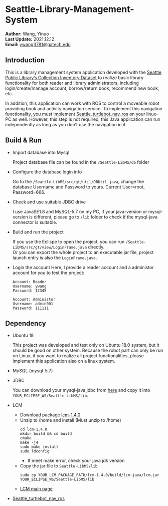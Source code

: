 # Seattle-Library-Management-System

**Author:** Wang, Yinuo\
**Last Update:** 2021.12.12\
**Email:** ywang3781@gatech.edu

## Introduction

This is a library management system application developed with the [Seattle Public Library’s Collection Inventory Dataset](https://data.seattle.gov/Community/Library-Collection-Inventory/6vkj-f5xf) to realize basic library functionality for both reader and library administrators, including login/create/manage account, borrow/return book, recommend new book, etc.

In addition, this application can work with ROS to control a moveable robot providing book and activity navigation service. 
To implement this navigation functionality, you must implement [Seattle_turtlebot_nav_ros](https://github.com/AWang-Cabin/seattle_turtlebot_nav_ros) on your linux-PC as well. However, this step is not required, this Java application can run independently as long as you don’t use the navigation in it.

## Build & Run
* Import database into Mysql

   Project database file can be found in the `/Seattle-LibMS/db` folder
   
* Configure the database login info

   Go to the `/Seattle-LibMS/src/gt/util/DBUtil.java`, change the database Username and Password to yours. Current User=root, Password=666. 
* Check and use suitable JDBC drive

   I use JavaSE1.8 and MySQL-5.7 on my PC, if your java-version or mysql-version is different, please go to `/lib` folder to check if the mysql-java connector is suitable.
   
* Build and run the project

   If you use the Eclispe to open the project, you can run `/Seattle-LibMS/src/gt/view/LoginFrame.java` directly.\
   Or you can export the whole project to an executable jar file, project launch entry is also the `LoginFrame.java`.

* Login the account
   Here, I provide a reader account and a administor account for you to test the project:
   ```
   Account: Reader
   Username: ywang
   Password: 12345
   
   Account: Administor
   Username: admin001
   Password: 111111
   ```

## Dependency
* Ubuntu 18

   This project was developed and test only on Ubuntu 18.0 system, but it should be good on other system.
   Because the robot part can only be run on Linux, if you want to realize all project functionalities, please implement this application also on a linux system.
   
* MySQL (mysql-5.7)

* JDBC

   You can download your mysql-java jdbc from [here](https://mvnrepository.com/artifact/mysql/mysql-connector-java) and copy it into `YOUR_ECLIPSE_WS/Seattle-LibMS/lib`.
   
* LCM
    * Download package [lcm-1.4.0](https://github.com/AWang-Cabin/MiLAB-Cheetah-Software/releases/download/v1.0.0/lcm-1.4.0.zip) 
    * Unzip to /home and install (Must unzip to /home)
        ```
        cd lcm-1.4.0
        mkdir build && cd build
        cmake ..
        make -j4
        sudo make install
        sudo ldconfig
        ```
      * If meet make error, check your java jdk version
    * Copy the jar file to `Seattle-LibMS/lib`
      ```
      sudo cp YOUR_LCM_PACKAGE_PATH/lcm-1.4.0/build/lcm-java/lcm.jar YOUR_ECLIPSE_WS/Seattle-LibMS/lib
      ```
    * [LCM main page](https://lcm-proj.github.io/)
    
* [Seattle_turtlebot_nav_ros](https://github.com/AWang-Cabin/seattle_turtlebot_nav_ros)
